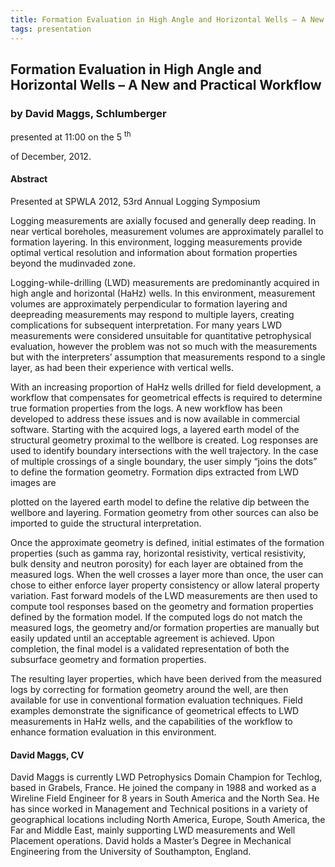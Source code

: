 ```yaml
---
title: Formation Evaluation in High Angle and Horizontal Wells – A New and Practical Workflow
tags: presentation 
---
```



		
<h2>
Formation Evaluation in High Angle and Horizontal Wells – A New and Practical Workflow
</h2>

 



		
<h3>
by David Maggs, Schlumberger 
</h3>

 



 
<p>
presented at 11:00 on the 5
<sup>
th
</sup>

 of December, 2012. 
</p>

	

 
<h4>
Abstract
</h4>



		

		
<p>
Presented at SPWLA 2012, 53rd Annual Logging Symposium
</p>

<p>
Logging measurements are axially focused and generally deep reading. In near vertical boreholes, measurement volumes are approximately parallel to formation layering. In this environment, logging measurements provide optimal vertical resolution and information about formation properties beyond the mudinvaded zone.

</p>

<p>


Logging-while-drilling (LWD) measurements are predominantly acquired in high angle and horizontal (HaHz) wells. In this environment, measurement volumes are approximately perpendicular to formation layering and deepreading measurements may respond to multiple layers, creating complications for subsequent interpretation. For many years LWD measurements were considered unsuitable for quantitative petrophysical evaluation, however the problem was not so much with the measurements but with the interpreters’ assumption that measurements respond to a single layer, as had been their experience with vertical wells.

</p>

<p>


With an increasing proportion of HaHz wells drilled for field development, a workflow that compensates for geometrical effects is required to determine true formation properties from the logs. A new workflow has been developed to address these issues and is now available in commercial software. Starting with the acquired logs, a layered earth model of the structural geometry proximal to the wellbore is created. Log responses are used to identify boundary intersections with the well trajectory. In the case of multiple crossings of a single boundary, the user simply “joins the dots” to define the formation geometry. Formation dips extracted from LWD images are

plotted on the layered earth model to define the relative dip between the wellbore and layering. Formation geometry from other sources can also be imported to guide the structural interpretation.

</p>

<p>


Once the approximate geometry is defined, initial estimates of the formation properties (such as gamma ray, horizontal resistivity, vertical resistivity, bulk density and neutron porosity) for each layer are obtained from the measured logs. When the well crosses a layer more than once, the user can chose to either enforce layer property consistency or allow lateral property variation. Fast forward models of the LWD measurements are then used to compute tool responses based on the geometry and formation properties defined by the formation model. If the computed logs do not match the measured logs, the geometry and/or formation properties are manually but easily updated until an acceptable agreement is achieved. Upon completion, the final model is a validated representation of both the subsurface geometry and formation properties.

</p>

<p>


The resulting layer properties, which have been derived from the measured logs by correcting for formation geometry around the well, are then available for use in conventional formation evaluation techniques. Field examples demonstrate the significance of geometrical effects to LWD measurements in HaHz wells, and the capabilities of the workflow to enhance formation evaluation in this environment.

 

</p>





		
<h4>
David Maggs, CV
</h4>





		
<p>
David Maggs is currently LWD Petrophysics Domain Champion for Techlog, based in Grabels, France. He joined the company in 1988 and worked as a Wireline Field Engineer for 8 years in South America and the North Sea. He has since worked in Management and Technical positions in a variety of geographical locations including North America, Europe, South America, the Far and Middle East, mainly supporting LWD measurements and Well Placement operations. David holds a Master’s Degree in Mechanical Engineering from the University of Southampton, England.
</p>





		

